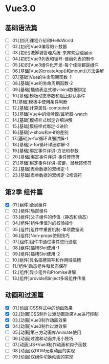 # Vue3.0

## 基础语法篇

- [ ] 01.[初识]课程介绍和HelloWorld
- [ ] 02.[初识]Vue3编写的计数器
- [ ] 03.[初识]洗脚城管理系统-来宾欢迎语展示
- [ ] 04.[初识]Vue3列表和循环-佳丽列表的制作
- [ ] 05.[初识]Vue3组件化开发-每个佳丽都是组件
- [ ] 06.[基础]Vue的createApp()和mount()方法讲解
- [ ] 07.[基础]Vue的生命周期函数-1
- [ ] 08.[基础]Vue的生命周期函数-2
- [ ] 09.[基础]插值表达式和v-bind数据绑定
- [ ] 10.[基础]模板动态参数和阻止默认事件
- [ ] 11.[基础]模板中使用条件判断
- [ ] 12.[基础]计算属性-computed
- [ ] 13.[基础]Vue中的侦听器/监听器-watch
- [ ] 14.[基础]模板样式绑定详细讲解
- [ ] 15.[基础]模板样式绑定-2进阶
- [ ] 16.[基础]v-show和v-if的差别
- [ ] 17.[基础]v-for循环详细讲解-1
- [ ] 18.[基础]v-for循环详细讲解-2
- [ ] 19.[基础]绑定事件详讲-方法和参数
- [ ] 20.[基础]绑定事件详讲-事件修饰符
- [ ] 21.[基础]绑定事件详讲-按键、鼠标饰修符
- [ ] 22.[基础]表单数据的双绑定-1
- [ ] 23.[基础]表单数据的双绑定-2修饰符

## 第2季 组件篇

- [x] 01.[组件]全局组件
- [ ] 02.[组件]局部组件
- [ ] 03.[组件]父子组件的传值（静态和动态）
- [ ] 04.[组件]组件传值时的校验操作
- [ ] 05.[组件]组件中重要机制-单项数据流
- [ ] 06.[组件]Non-props使用技巧
- [ ] 07.[组件]组件中通过事件进行通信
- [ ] 08.[组件]插槽Slot使用-1
- [ ] 09.[组件]插槽Slot使用-2
- [ ] 10.[组件]具名插槽简写和作用域插槽
- [ ] 11.[组件]动态组件和状态保存
- [ ] 12.[组件]异步组件和Promise讲解
- [ ] 13.[组件]provide和inject多级组件传值

## 动画和过渡篇

- [x] 01.[动画]CSS样式中的动画效果
- [x] 02.[动画]CSS制作过渡动画效果Vue进行控制
- [x] 03.[动画]Vue3制作动画效果
- [x] 04.[动画]Vue3制作过渡效果
- [ ] 05.[动画]第三方动画库Animate使用
- [ ] 06.[动画]过渡和动画并用小技巧
- [ ] 07.[动画]JS+Vue3制作动画和钩子函数
- [ ] 08.[动画]双DOM元素动画的实现
- [ ] 09.[动画]双组件切换动画的实现
